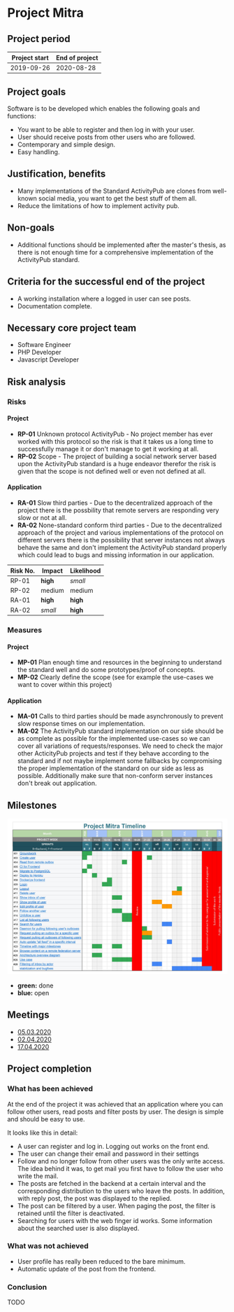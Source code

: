 # Project Mitra

## Project period

| Project start | End of project |
| ------------- | -------------- |
| 2019-09-26    | 2020-08-28     |

## Project goals

Software is to be developed which enables the following goals and functions:

- You want to be able to register and then log in with your user.
- User should receive posts from other users who are followed.
- Contemporary and simple design.
- Easy handling.

## Justification, benefits

- Many implementations of the Standard ActivityPub are clones from well-known social media, you want to get the best stuff of them all.
- Reduce the limitations of how to implement activity pub.

## Non-goals

- Additional functions should be implemented after the master's thesis, as there is not enough time for a comprehensive implementation of the ActivityPub standard.

## Criteria for the successful end of the project

- A working installation where a logged in user can see posts.
- Documentation complete.

## Necessary core project team

- Software Engineer
- PHP Developer
- Javascript Developer

## Risk analysis

### Risks

#### Project

- **RP-01** Unknown protocol ActivityPub - No project member has ever worked with this protocol so the risk is that it takes us a long time to successfully manage it or don't manage to get it working at all.
- **RP-02** Scope - The project of building a social network server based upon the ActivityPub standard is a huge endeavor therefor the risk is given that the scope is not defined well or even not defined at all.

#### Application

- **RA-01** Slow third parties - Due to the decentralized approach of the project there is the possbility that remote servers are responding very slow or not at all.
- **RA-02** None-standard conform third parties - Due to the decentralized approach of the project and various implementations of the protocol on different servers there is the possibility that server instances not always behave the same and don't implement the ActivityPub standard properly which could lead to bugs and missing information in our application.

| Risk No. | Impact   | Likelihood |
| -------- | -------- | ---------- |
| RP-01    | **high** | _small_    |
| RP-02    | medium   | medium     |
| RA-01    | **high** | **high**   |
| RA-02    | _small_  | **high**   |

### Measures

#### Project

- **MP-01** Plan enough time and resources in the beginning to understand the standard well and do some prototypes/proof of concepts.
- **MP-02** Clearly define the scope (see for example the use-cases we want to cover within this project)

#### Application

- **MA-01** Calls to third parties should be made asynchronously to prevent slow response times on our implementation.
- **MA-02** The ActivityPub standard implementation on our side should be as complete as possible for the implemented use-cases so we can cover all variations of requests/responses. We need to check the major other ActicityPub projects and test if they behave according to the standard and if not maybe implement some fallbacks by compromising the proper implementation of the standard on our side as less as possible. Additionally make sure that non-conform server instances don't break out application.

## Milestones

![Usetr](./stuff/project-mitra-timeline.jpg)

- **green:** done
- **blue:** open

## Meetings

- [05.03.2020](./minutes/2020-03-05.md)
- [02.04.2020](./minutes/2020-04-02.md)
- [17.04.2020](./minutes/2020-04-17.md)

## Project completion

### What has been achieved
At the end of the project it was achieved that an application where you can follow other users, read posts and filter posts by user. The design is simple and should be easy to use.

It looks like this in detail:
- A user can register and log in. Logging out works on the front end.
- The user can change their email and password in their settings
- Follow and no longer follow from other users was the only write access. The idea behind it was, to get mail you first have to follow the user who write the mail.
- The posts are fetched in the backend at a certain interval and the corresponding distribution to the users who leave the posts. In addition, with reply post, the post was displayed to the replied.
- The post can be filtered by a user. When paging the post, the filter is retained until the filter is deactivated.
- Searching for users with the web finger id works. Some information about the searched user is also displayed.

### What was not achieved
- User profile has really been reduced to the bare minimum.
- Automatic update of the post from the frontend.

### Conclusion

TODO
